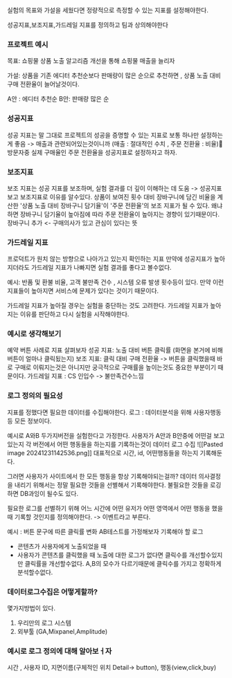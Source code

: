 
실험의 목표와 가설을 세웠다면
정량적으로 측정할 수 있는 지표를 설정해야한다.


성공지표,보조지표,가드레일 지표를 정의하고 팀과 상의해야한다


### 프로젝트 예시

목표: 쇼핑물 상품 노출 알고리즘 개선을 통해 쇼핑물 매출을 늘리자

가설: 상품을 기존 에디터 추천순보다 판매량이 많은 순으로 추천하면 , 상품 노출 대비 구매 전환율이 늘어날것이다.

A안 : 에디터 추천순
B안: 판매량 많은 순


### 성공지표
성공 지표는 말 그대로 프로젝트의 성공을 증명할 수 있는 지표로 보통 하나만 설정하는 게 좋음
-> 매출과 관련되어있는것이니까 (매출 : 절대적인 수치 , 주문 전환율 : 비율)
방문자중 실제 구매율인 주문 전환율을 성공지표로 설정하자고 하자.

### 보조지표
보조 지표는 성공 지표를 보조하며, 실험 결과를 더 깊이 이해하는 데 도움
-> 성공지표 보고 보조지표로 이유를 알수있다.
상품이 보여진 횟수 대비 장바구니에 담긴 비율을 계산한 '상품 노출 대비 장바구니 담기율'이 '주문 전환율'의 보조 지표가 될 수 있다.
왜냐하면 장바구니 담기율이 높아짐에 따라 주문 전환율이 높아지는 경향이 있기때문이다.
장바구니 추가 <- 구매의사가 있고 관심이 있다는 뜻
### 가드레일 지표
프로덕트가 원치 않는 방향으로 나아가고 있는지 확인하는 지표
만약에 성공지표가 높아지더라도 가드레일 지표가 나빠지면 실험 결과를 좋다고 볼수없다.

예시: 반품 및 환불 비율, 고객 불만족 건수 , 시스템 오류 발생 횟수등이 있다.
만약 이런 지표들이 높아지면 서비스에 문제가 있다는 것이기 때문이다.

가드레일 지표가 높아질 경우는 실험을 중단하는 것도 고려한다.
가드레일 지표가 높아지는 이유를 판단하고 다시 실험을 시작해야한다.

### 예시로 생각해보기
예약 버튼 사례로 지표 살펴보자
성공 지표: 노출 대비 버튼 클릭률 (화면을 본거에 비해 버튼이 얼마나 클릭됬는지)
보조 지표: 클릭 대비 구매 전환율 -> 버튼을 클릭했을때 바로 구매로 이뤄지는것은 아니지만 궁극적으로 구매률을 높이는것도 중요한 부분이기 때문이다.
가드레일 지표 : CS 인입수 -> 불만족건수느낌

### 로그 정의의 필요성
지표를 정했다면 필요한 데이터를 수집해야한다. 
로그 : 데이터분석을 위해 사용자행동등 모든 정보이다.

예시로 A와B 두가지버전을 실험한다고 가정한다.
사용자가 A안과 B안중에 어떤걸 보고 있는지 각 버전에서 어떤 행동들을 하는지를 기록하는것이 데이터 로그 수집
![[Pasted image 20241231142536.png]]
대표적으로 시간, id, 어떤행동들을 하는지 기록해둔다.

그러면 사용자가 사이트에서 한 모든 행동을 항상 기록해야되는걸까?
데이터 의사결정을 내리기 위해서는 정말 필요한 것들을 선별해서 기록해야한다.
불필요한 것들을 로깅하면 DB과잉이 될수도 있다.

필요한 로그를 선별하기 위해 어느 시간에 어떤 유저가 어떤 영역에서 어떤 행동을 했을때 기록할 것인지를 정의해야한다. -> 이벤트라고 부른다.

예시 : 버튼 문구에 따른 클릭률 변화 AB테스트를 가정해보자
기록해야 할 로그
- 콘텐츠가 사용자에게 노출되었을 때
- 사용자가 콘텐츠를 클릭했을 때
노출에 대한 로그가 없다면 클릭수를 개선할수있지만 클릭률을 개선할수없다.
A,B의 모수가 다르기때문에 클릭수를 가지고 정확하게 분석할수없다.

### 데이터로그수집은 어떻게할까?
몇가지방법이 있다.
1. 우리만의 로그 시스템
2. 외부툴 (GA,Mixpanel,Amplitude)

### 예시로 로그 정의에 대해 알아보ㅓ자

시간 , 사용자 ID, 지면이름(구체적인 위치 Detail-> button), 행동(view,click,buy)
